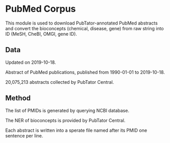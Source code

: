 # PubMed Corpus

This module is used to download PubTator-annotated PubMed abstracts and convert the bioconcepts (chemical, disease, gene) from raw string into ID (MeSH, CheBI, OMGI, gene ID).


## Data

Updated on 2019-10-18.

Abstract of PubMed publications, published from 1990-01-01 to 2019-10-18.

20,075,213 abstracts collected by PubTator Central.


## Method

The list of PMIDs is generated by querying NCBI database.

The NER of bioconcepts is provided by PubTator Central.

Each abstract is written into a sperate file named after its PMID one sentence per line.
